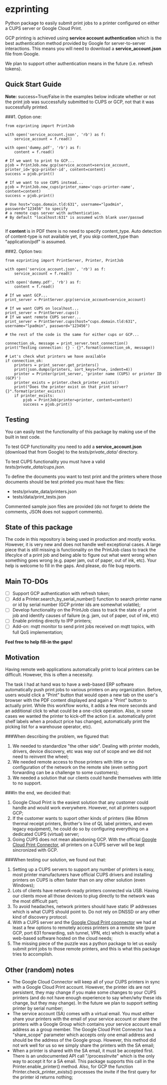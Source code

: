 # ezprinting
Python package to easily submit print jobs to a printer configured on either a CUPS server or Google Cloud Print.

GCP printing is achieved using **service account authentication** which is the best authentication method provided by Google for server-to-server interactions. This means you will need to download a **service_account.json** file from Google. 

We plan to support other authentication means in the future (i.e. refresh tokens).


## Quick Start Guide ##

**Note:** success=True/False in the examples below indicate whether or not the print job was successfully submitted to CUPS or GCP, not that it was successfully printed.

###1. Option one:
```
from ezprinting import PrintJob
    
with open('service_account.json', 'rb') as f:
    service_account = f.read()

with open('dummy.pdf', 'rb') as f:
    content = f.read()

# If we want to print to GCP...
pjob = PrintJob.new_gcp(service_account=service_account, printer_id='gcp-printer-id', content=content)
success = pjob.print()

# If we want to use CUPS instead...
pjob = PrintJob.new_cups(printer_name='cups-printer-name', content=content)
success = pjob.print()

# Use host="cups.domain.tld:631", username="lpadmin", password="123456" to specify
# a remote cups server with authentication.
# By default "localhost:631" is assumed with blank user/passwd


```

If **content** is in PDF there is no need to specify content_type. Auto detection of content-type is not available yet, if you skip content_type than "application/pdf" is assumed.


###2. Option two:
```
from ezprinting import PrintServer, Printer, PrintJob

with open('service_account.json', 'rb') as f:
    service_account = f.read()

with open('dummy.pdf', 'rb') as f:
    content = f.read()

# If we want GCP...
print_server = PrintServer.gcp(service_account=service_account)

# If we want CUPS on localhost...
print_server = PrintServer.cups()
# If we want remote CUPS server...
print_server = PrintServer.cups(host="cups.domain.tld:631", username="lpadmin", password="123456")

# the rest of the code is the same for either cups or GCP...

connection_ok, message = print_server.test_connection()
print("Testing connection: {} - {}".format(connection_ok, message))

# Let's check what printers we have available
if connection_ok:
    printers = print_server.get_printers()
    print(json.dumps(printers, sort_keys=True, indent=4))
    printer = Printer(print_server, 'printer name (CUPS) or printer ID (GCP)')
    printer_exists = printer.check_printer_exists() 
    print("Does the printer exist on that print server? {}".format(printer_exists))
    if printer_exists:
        pjob = PrintJob(printer=printer, content=content)
        success = pjob.print()
```

## Testing

You can easily test the functionality of this package by making use of the built in test code.

To test GCP functionality you need to add a **service_account.json** (download that from Google) to the *tests/private_data/* directory.

To test CUPS functionality you must have a valid *tests/private_data/cups.json*.

To define the documents you want to test print and the printers where those documents should be test printed you must have the files:
* tests/private_data/printers.json
* tests/data/print_tests.json

Commented sample json files are provided (do not forget to delete the comments, JSON does not support comments).

## State of this package
The code in this repository is being used in production and mostly works. However, it is very new and does not handle well exceptional cases.
A large piece that is still missing is functionality on the PrintJob class to track the lifecylce of a print job and being able to figure out what went wrong when something goes wrong (e.g. paper jam, out of paper, out of ink, etc).
Your help is welcome to fill in the gaps. And please, do file bug reports.

## Main TO-DOs
* [ ] Support GCP authentication with refresh token;
* [ ] Add a Printer.search_by_serial_number() function to search printer name or id by serial number (GCP printer ids are somewhat volatile);
* [ ] Develop functionality on the PrintJob class to track the state of a print job and identify causes of failure (e.g. jam, out of paper, out of ink, etc)  
* [ ] Enable printing directly to IPP printers;
* [ ] Add-on: mqtt monitor to send print jobs received on mqtt topics, with full QoS implementation; 

**Feel free to help fill-in the gaps!**

## Motivation
Having remote web applications automatically print to local printers can be difficult. However, this is often a necessity.

The task I had at hand was to have a web-based ERP software automatically push print jobs to various printers on any organization. Before, users would click a "Print" button that would open a new tab on the user's browser with the PDF content displayed and again a "Print" button to actually print. While this workflow works, it adds a few more seconds and an additional click to what could be a one-click operation. Also, in some cases we wanted the printer to kick-off the action (i.e. automatically print shelf labels when a product price has changed, automatically print the picking list for a warehouse operator, etc).

###When describing the problem, we figured that:
1. We needed to standardize "the other side". Dealing with printer models, drivers, device discovery, etc was way out of scope and we did not need to reinvent the wheel;
2. We needed remote access to those printers with little or no configuration of the network on the remote site (even setting port forwarding can be a challenge to some customers);
3. We needed a solution that our clients could handle themselves with little to no support.

###In the end, we decided that:
1. Google Cloud Print is the easiest solution that any customer could handle and would work everywhere. However, not all printers support GCP;
2. If the customer wants to suport other kinds of printers (like 80mm thermal receipt printers, Brother's line of QL label printers,  and even legacy equipment), he could do so by configuring everything on a dedicated CUPS (virtual) server;
3. Going CUPS does not mean abandoning GCP. With the official [Google Cloud Print Connector](https://github.com/google/cloud-print-connector), all printers on a CUPS server will be kept sincronized with GCP.

###When testing our solution, we found out that:
1. Setting up a CUPS servers to support any number of printers is easy, most printer manufacturers have official CUPS drivers and installing printers on CUPS is often faster than on any other solution (even Windows);
2. Lots of clients have network-ready printers connected via USB. Having our clients move all those devices to plug directly to the network was the most difficult part;
3. To avoid headaches, network printers should have static IP addresses which is what CUPS should point to. Do not rely on DNSSD or any other kind of discovery protocol.
4. With a CUPS server and the [Google Cloud Print coonnector](https://github.com/google/cloud-print-connector) we had at least a few options to remotely access printers on a remote site (pure GCP, port 631 forwarding, ssh tunnel, VPN, etc) which is exactly what a web-based software hosted on the cloud needs;
5. The missing piece of the puzzle was a python package to let us easily submit print jobs to those remote printers, and this is what this package tries to accomplish.

## Other (random) notes
* The Google Cloud Connector will keep all of your CUPS printers in sync with a Google Cloud Print account. However, the
printer ids are not persistent, they may change if you make some changes to your CUPS printers (and do not have enough 
experience to say when/why these ids change, but they may change). In the future we plan to support setting printer by 
serial number;
* The service account (SA) comes with a virtual email. You must either share your printers with the email of your service 
account or share the printers with a Google Group which contains your service account email address as a group member. 
The Google Cloud Print Connector has a "share_scope" parameter which accepts only one email address and should be the 
address of the Google group. However, this method did not wrk well for us so we simply share the printers with the SA email;
* When a printer is shared with the SA email, it must be accepted first. There is an undocumented API call "/processInvite"
which is the only way to accept it for a SA email. This package supports this call in the Printer.enable_printer() method. 
Also, for GCP the function Printer.check_printer_exists() processes the invite if the first query for the printer id returns
nothing;  
